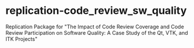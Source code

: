 # replication-code_review_sw_quality
Replication Package for "The Impact of Code Review Coverage and Code Review Participation on Software Quality: A Case Study of the Qt, VTK, and ITK Projects"

